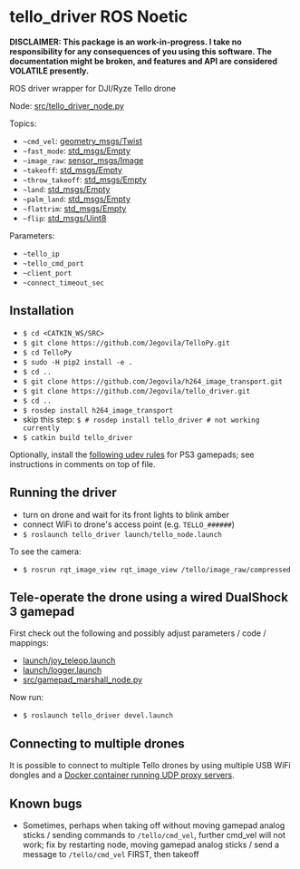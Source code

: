 # tello_driver ROS Noetic

**DISCLAIMER: This package is an work-in-progress. I take no responsibility for any consequences of you using this software. The documentation might be broken, and features and API are considered VOLATILE presently.**

ROS driver wrapper for DJI/Ryze Tello drone

Node: [src/tello_driver_node.py](src/tello_driver_node.py)

Topics:
* `~cmd_vel`: [geometry_msgs/Twist](http://docs.ros.org/api/geometry_msgs/html/msg/Twist.html)
* `~fast_mode`: [std_msgs/Empty](http://docs.ros.org/api/std_msgs/html/msg/Empty.html)
* `~image_raw`: [sensor_msgs/Image](http://docs.ros.org/api/sensor_msgs/html/msg/Image.html)
* `~takeoff`: [std_msgs/Empty](http://docs.ros.org/api/std_msgs/html/msg/Empty.html)
* `~throw_takeoff`: [std_msgs/Empty](http://docs.ros.org/api/std_msgs/html/msg/Empty.html)
* `~land`: [std_msgs/Empty](http://docs.ros.org/api/std_msgs/html/msg/Empty.html)
* `~palm_land`: [std_msgs/Empty](http://docs.ros.org/api/std_msgs/html/msg/Empty.html)
* `~flattrim`: [std_msgs/Empty](http://docs.ros.org/api/std_msgs/html/msg/Empty.html)
* `~flip`: [std_msgs/Uint8](http://docs.ros.org/api/std_msgs/html/msg/UInt8.html)

Parameters:
* `~tello_ip`
* `~tello_cmd_port`
* `~client_port`
* `~connect_timeout_sec`

## Installation
* `$ cd <CATKIN_WS/SRC>`
* `$ git clone https://github.com/Jegovila/TelloPy.git`
* `$ cd TelloPy`
* `$ sudo -H pip2 install -e .`
* `$ cd ..`
* `$ git clone https://github.com/Jegovila/h264_image_transport.git`
* `$ git clone https://github.com/Jegovila/tello_driver.git`
* `$ cd ..`
* `$ rosdep install h264_image_transport`
* skip this step: `$ # rosdep install tello_driver # not working currently`
* `$ catkin build tello_driver`

Optionally, install the [following udev rules](https://github.com/anqixu/sixad_rumble/blob/master/misc/10-gamepads.rules) for PS3 gamepads; see instructions in comments on top of file.

## Running the driver

* turn on drone and wait for its front lights to blink amber
* connect WiFi to drone's access point (e.g. `TELLO_######`)
* `$ roslaunch tello_driver launch/tello_node.launch`

To see the camera:
* `$ rosrun rqt_image_view rqt_image_view /tello/image_raw/compressed`

## Tele-operate the drone using a wired DualShock 3 gamepad

First check out the following and possibly adjust parameters / code / mappings:
* [launch/joy_teleop.launch](launch/joy_teleop.launch)
* [launch/logger.launch](launch/logger.launch)
* [src/gamepad_marshall_node.py](src/gamepad_marshall_node.py)

Now run:
* `$ roslaunch tello_driver devel.launch`

## Connecting to multiple drones

It is possible to connect to multiple Tello drones by using multiple USB WiFi dongles and a [Docker container running UDP proxy servers](wifi_docker_proxy).

## Known bugs
* Sometimes, perhaps when taking off without moving gamepad analog sticks / sending commands to `/tello/cmd_vel`, further cmd_vel will not work; fix by restarting node, moving gamepad analog sticks / send a message to `/tello/cmd_vel` FIRST, then takeoff

